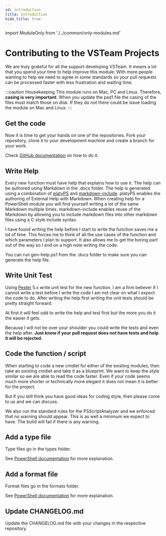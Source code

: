 ```yaml
---
id: introduction
title: Introduction
hide_title: true
---
```


import ModuleOnly from './../common/only-modules.md'

# Contributing to the VSTeam Projects

We are truly grateful for all the support developing VSTeam. It means a lot that you spend your time to help improve this module. With more people wanting to help we need to agree in some standards so your pull requests can be processed faster with less frustration and waiting time.

:::caution Housekeeping
This module runs on Mac, PC and Linux. Therefore, **casing is very important**.  When you update the psd1 file the casing of the files must match those on disk. If they do not there could be issue loading the module on Mac and Linux.
:::

## Get the code

Now it is time to get your hands on one of the repositories. Fork your repository, clone it to your development machine and create a branch for your work.

Check [GitHub documentation](https://docs.github.com/en/github/getting-started-with-github/fork-a-repo) on how to do it.

## Write Help

Every new function must have help that explains how to use it. The help can be authored using Markdown in the .docs folder. The help is generated using a combination of [platyPS](https://github.com/PowerShell/platyPS) and [markdown-include](https://github.com/sethen/markdown-include). platyPS enables the authoring of External Help with Markdown.  When creating help for a PowerShell module you will find yourself writing a lot of the same Markdown multiple times. markdown-include enables reuse of the Markdown by allowing you to include markdown files into other markdown files using a C style include syntax.

I have found writing the help before I start to write the function saves me a lot of time. This forces me to think of all the use cases of the function and which parameters I plan to support. It also allows me to get the boring part out of the way so I end on a high note writing the code.

You can run gen-help.ps1 from the .docs folder to make sure you can generate the help file.

## Write Unit Test

Using [Pester](https://github.com/pester/Pester) 5.x write unit test for the new function. I am a firm believer if I cannot write a test before I write the code I am not clear on what I expect the code to do. After writing the help first writing the unit tests should be pretty straight forward.

At first it will feel odd to write the help and test first but the more you do it the easier it gets.

Because I will not be over your shoulder you could write the tests and even the help after. **Just know if your pull request does not have tests and help it will be rejected.**

## Code the function / script

When starting to code a new cmdlet for either of the existing modules, then take an existing cmdlet and take it as a blueprint. We want to keep the style similar so we are able to read the code faster.
Even if your code seems much more shorter or technically more elegant it does not mean it is better for the project.

But if you still think you have good ideas for coding style, then please come to us and we can discuss.

We also run the standard rules for the PSScriptAnalyzer and we enforced that no warning should appear. This is as well a minimum we expect to have.
The build will fail if there is any warning.

## Add a type file

<ModuleOnly />

Type files go in the types folder.

See [PowerShell documentation](https://docs.microsoft.com/en-us/powershell/module/microsoft.powershell.core/about/about_types.ps1xml) for more explanation.

## Add a format file

<ModuleOnly />

Format files go in the formats folder.

See [PowerShell documentation](https://docs.microsoft.com/en-us/powershell/module/microsoft.powershell.core/about/about_format.ps1xml) for more explanation.

## Update CHANGELOG.md

Update the CHANGELOG.md file with your changes in the respective repository.
